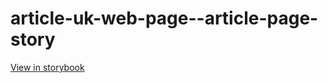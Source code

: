 # article-uk-web-page--article-page-story

[View in storybook](https://raw.githack.com/Independent-Digital-News-and-Media-Ltd/indy-pwamp-sb/PR-1929-sb/index.html?path=/story/article-uk-web-page--article-page-story)